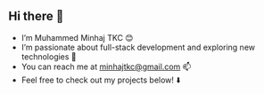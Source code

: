 ## Hi there 👋

- I’m Muhammed Minhaj TKC 😊
- I’m passionate about full-stack development and exploring new technologies 🚀
- You can reach me at minhajtkc@gmail.com 📫
- Feel free to check out my projects below! ⬇️

